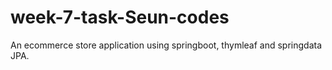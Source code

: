 # week-7-task-Seun-codes
An ecommerce store application using springboot, thymleaf and springdata JPA.

